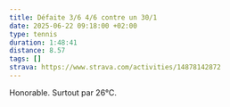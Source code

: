 ```yaml
---
title: Défaite 3/6 4/6 contre un 30/1
date: 2025-06-22 09:18:00 +02:00
type: tennis
duration: 1:48:41
distance: 8.57
tags: []
strava: https://www.strava.com/activities/14878142872
---
```


Honorable.
Surtout par 26°C.
